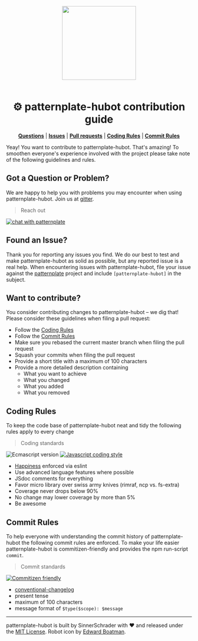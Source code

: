 <div align="center">
  <a href="https://github.com/sinnerschrader/patternplate">
    <img width="200" src="https://cdn.jsdelivr.net/gh/marionebl/patternplate-hubot/patternplate-hubot.svg" />
  </a>
</div>
<br />
<h1 align="center">⚙ patternplate-hubot contribution guide</h1>
<p align="center">
  <b><a href="#got-a-question-or-problem">Questions</a></b> | <b><a href="#found-an-issue">Issues</a></b> | <b><a href="#want-to-contribute">Pull requests</a></b> | <b><a href="#coding-rules">Coding Rules</a></b> | <b><a href="#commit-rules">Commit Rules</a></b>
</p>

Yeay! You want to contribute to patternplate-hubot. That's amazing!
To smoothen everyone's experience involved with the project please take note of the following guidelines and rules.

## Got a Question or Problem?
We are happy to help you with problems you may encounter when using patternplate-hubot. Join us at [gitter][gitter-url].

> Reach out

[![chat with patternplate][gitter-image]][gitter-url]

## Found an Issue?
Thank you for reporting any issues you find. We do our best to test and make patternplate-hubot as solid as possible, but any reported issue is a real help.
When encountering issues with patternplate-hubot, file your issue against the [patternplate](/sinnerschrader/patternplate) project and include `[patternplate-hubot]` in the subject.

<!-- Issues are disabled for now -->
<!-- Please follow these guidelines when reporting issues: -->
<!-- * Provide a title in the format of `<Error> when <Task>` -->
<!-- * Tag your issue with the tag `bug` -->
<!-- * Provide a short summary of what you are trying to do -->
<!-- * Provide the log of the encountered error if applicable -->
<!-- * Provide the exact version of patternplate-hubot. Check `npm ls patternplate-hubot` when in doubt -->
<!-- * Be awesome and consider contributing a [pull request](#want-to-contribute) -->

## Want to contribute?
You consider contributing changes to patternplate-hubot – we dig that!
Please consider these guidelines when filing a pull request:

* Follow the [Coding Rules](#coding-rules)
* Follow the [Commit Rules](#commit-rules)
* Make sure you rebased the current master branch when filing the pull request
* Squash your commits when filing the pull request
* Provide a short title with a maximum of 100 characters
* Provide a more detailed description containing
	* What you want to achieve
	* What you changed
	* What you added
	* What you removed

## Coding Rules
To keep the code base of patternplate-hubot neat and tidy the following rules apply to every change

> Coding standards

![Ecmascript version][ecma-image] [![Javascript coding style][codestyle-image]][codestyle-url]

* [Happiness](/sindresorhus/xo) enforced via eslint
* Use advanced language features where possible
* JSdoc comments for everything
* Favor micro library over swiss army knives (rimraf, ncp vs. fs-extra)
* Coverage never drops below 90%
* No change may lower coverage by more than 5%
* Be awesome

## Commit Rules
To help everyone with understanding the commit history of patternplate-hubot the following commit rules are enforced.
To make your life easier patternplate-hubot is commitizen-friendly and provides the npm run-script `commit`.

> Commit standards

[![Commitizen friendly][commitizen-image]][commitizen-url]

* [conventional-changelog](/commitizen/cz-conventional-changelog)
* present tense
* maximum of 100 characters
* message format of `$type($scope): $message`

---
patternplate-hubot is built by SinnerSchrader with :heart: and released under the [MIT License](./license.md).
Robot icon by [Edward Boatman](https://thenounproject.com/edward/).

[commitizen-url]: http://commitizen.github.io/cz-cli/
[commitizen-image]: https://img.shields.io/badge/commitizen-friendly-3989c9.svg?style=flat-square

[ecma-image]: https://img.shields.io/badge/babel%20stage-0-3989c9.svg?style=flat-square
[codestyle-url]: https://github.com/sindresorhus/xo
[codestyle-image]: https://img.shields.io/badge/code%20style-xo-3989c9.svg?style=flat-square

[gitter-image]: https://img.shields.io/badge/gitter-join%20chat-3989c9.svg?style=flat-square
[gitter-url]: https://gitter.im/sinnerschrader/patternplate

[npm-url]: https://www.npmjs.org/package/patternplate-hubot
[npm-image]: https://img.shields.io/npm/v/patternplate-hubot.svg?style=flat-square
[npm-dl-image]: http://img.shields.io/npm/dm/patternplate-hubot.svg?style=flat-square

[ci-url]: https://travis-ci.org/marionebl/patternplate-hubot
[ci-image]: https://img.shields.io/travis/marionebl/patternplate-hubot.svg?style=flat-square
[coverage-url]: https://coveralls.io/r/marionebl/patternplate-hubot
[coverage-image]: https://img.shields.io/coveralls/marionebl/patternplate-hubot.svg?style=flat-square
